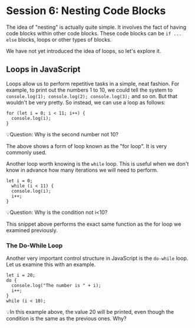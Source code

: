 # Session 6: Nesting Code Blocks

The idea of "nesting" is actually quite simple. It involves the fact of having code blocks within other code blocks. These code blocks can be `if ... else` blocks, loops or other types of blocks.

We have not yet introduced the idea of loops, so let's explore it.

## Loops in JavaScript

Loops allow us to perform repetitive tasks in a simple, neat fashion. For example, to print out the numbers 1 to 10, we could tell the system to `console.log(1); console.log(2); console.log(3);` and so on.
But that wouldn't be very pretty. So instead, we can use a loop as follows:

```
for (let i = 0; i < 11; i++) {
  console.log(i);
}
```

💡Question: Why is the second number not 10?

The above shows a form of loop known as the "for loop".  It is very commonly used.

Another loop worth knowing is the `while` loop. This is useful when we don't know in advance how many iterations we will need to perform.

```
let i = 0;
  while (i < 11) {
  console.log(i);
  i++;
}
```

💡Question: Why is the condition not i<10?

This snippet above performs the exact same function as the for loop we examined previously.

### The Do-While Loop

Another very important control structure in JavaScript is the `do-while` loop. Let us examine this with an example.

```
let i = 20;
do {
  console.log("The number is " + i);
  i++;
}
while (i < 10);
```

💡In this example above, the value 20 will be printed, even though the condition is the same as the previous ones. Why?
